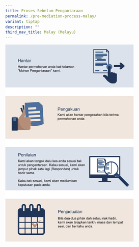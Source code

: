 ```yaml
---
title: Proses Sebelum Pengantaraan
permalink: /pre-mediation-process-malay/
variant: tiptap
description: ""
third_nav_title: Malay (Melayu)
---
```

<p></p>
<p></p>
<p></p>
<div class="isomer-image-wrapper">
<img style="width: 80%;" height="auto" width="100%" alt="" src="/images/Web Revamp pics/WEB GRAPHICS MALAY/Pre_Mediation_Process_Malay_V4.png">
</div>
<p></p>